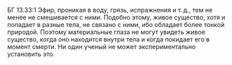 БГ 13.33:1	Эфир, проникая в воду, грязь, испражнения и т. д., тем не менее не смешивается с ними. Подобно этому, живое существо, хотя и попадает в разные тела, не связано с ними, ибо обладает более тонкой природой. Поэтому материальные глаза не могут увидеть живое существо, когда оно находится внутри тела и когда покидает его в момент смерти. Ни один ученый не может экспериментально установить это.